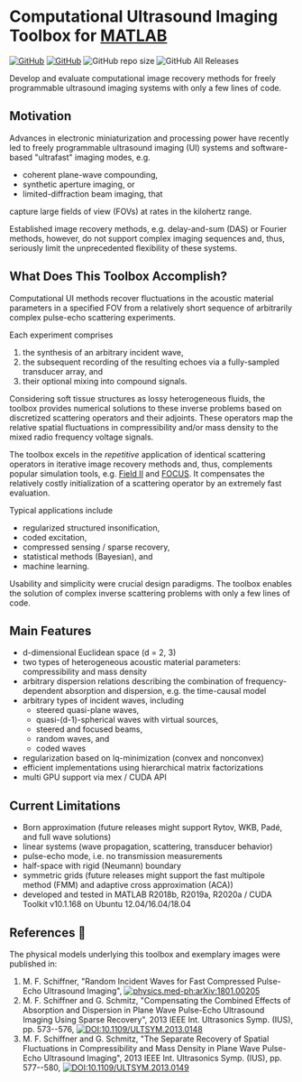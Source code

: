# Computational Ultrasound Imaging Toolbox for [MATLAB](mathworks-url)

[mathworks-url]: https://mathworks.com/products/matlab.html

[![GitHub](license-image)](license-url)
[![GitHub](downloads-image)](downloads-url)
![GitHub repo size](https://img.shields.io/github/repo-size/mschiffn/comp_ui_toolbox)
![GitHub All Releases](https://img.shields.io/github/downloads/mschiffn/comp_ui_toolbox/total)

[license-image]: https://img.shields.io/github/license/mschiffn/comp_ui_toolbox
[license-url]: https://github.com/mschiffn/comp_ui_toolbox/COPYING
[downloads-image]: https://img.shields.io/github/downloads/mschiffn/comp_ui_toolbox/total
[downloads-url]: https://npmjs.org/package/ieee754

Develop and
evaluate computational image recovery methods for
freely programmable ultrasound imaging systems with
only a few lines of
code.

## Motivation

Advances in
electronic miniaturization and
processing power have recently led to
freely programmable ultrasound imaging (UI) systems and
software-based "ultrafast" imaging modes, e.g.

- coherent plane-wave compounding,
- synthetic aperture imaging, or
- limited-diffraction beam imaging, that

capture large fields of view (FOVs) at
rates in the kilohertz range.

Established image recovery methods, e.g.
delay-and-sum (DAS) or
Fourier methods, however, do not support
complex imaging sequences and, thus, seriously limit
the unprecedented flexibility of
these systems.

## What Does This Toolbox Accomplish?

Computational UI methods recover
fluctuations in
the acoustic material parameters in
a specified FOV from
a relatively short sequence of
arbitrarily complex pulse-echo scattering experiments.

Each experiment comprises

1. the synthesis of
an arbitrary incident wave,
2. the subsequent recording of
the resulting echoes via
a fully-sampled transducer array, and
3. their optional mixing into
compound signals.

Considering soft tissue structures as
lossy heterogeneous fluids,
the toolbox provides numerical solutions to
these inverse problems based on
discretized scattering operators and
their adjoints.
These operators map
the relative spatial fluctuations in
compressibility and/or mass density to
the mixed radio frequency voltage signals.

The toolbox excels in
the *repetitive* application of
identical scattering operators in
iterative image recovery methods and, thus, complements
popular simulation tools, e.g.
[Field II](https://field-ii.dk/) and
[FOCUS](https://www.egr.msu.edu/~fultras-web/).
It compensates
the relatively costly initialization of
a scattering operator by
an extremely fast evaluation.

Typical applications include

- regularized structured insonification,
- coded excitation,
- compressed sensing / sparse recovery,
- statistical methods (Bayesian), and
- machine learning.

Usability and simplicity were
crucial design paradigms.
The toolbox enables
the solution of
complex inverse scattering problems with
only a few lines of code.

## Main Features

- d-dimensional Euclidean space (d = 2, 3)
- two types of heterogeneous acoustic material parameters: compressibility and mass density
- arbitrary dispersion relations describing
  the combination of
  frequency-dependent absorption and
  dispersion, e.g.
  the time-causal model
- arbitrary types of incident waves, including
  - steered quasi-plane waves,
  - quasi-(d-1)-spherical waves with virtual sources,
  - steered and focused beams,
  - random waves, and
  - coded waves
- regularization based on
  lq-minimization (convex and nonconvex)
- efficient implementations using
  hierarchical matrix factorizations
- multi GPU support via mex / CUDA API

## Current Limitations

- Born approximation (future releases might support Rytov, WKB, Padé, and full wave solutions)
- linear systems (wave propagation, scattering, transducer behavior)
- pulse-echo mode, i.e. no transmission measurements
- half-space with rigid (Neumann) boundary
- symmetric grids (future releases might support the fast multipole method (FMM) and adaptive cross approximation (ACA))
- developed and tested in MATLAB R2018b, R2019a, R2020a / CUDA Toolkit v10.1.168 on Ubuntu 12.04/16.04/18.04

## References :notebook:

The physical models underlying this toolbox and exemplary images were published in:

1. M. F. Schiffner, "Random Incident Waves for Fast Compressed Pulse-Echo Ultrasound Imaging", [![physics.med-ph:arXiv:1801.00205](https://img.shields.io/badge/physics.med--ph-arXiv%3A1801.00205-B31B1B)](https://arxiv.org/abs/1801.00205 "Preprint on arXiv.org")
2. M. F. Schiffner and G. Schmitz, "Compensating the Combined Effects of Absorption and Dispersion in Plane Wave Pulse-Echo Ultrasound Imaging Using Sparse Recovery", 2013 IEEE Int. Ultrasonics Symp. (IUS), pp. 573--576, [![DOI:10.1109/ULTSYM.2013.0148](https://img.shields.io/badge/DOI-10.1109%2FULTSYM.2013.0148-blue)](http://dx.doi.org/10.1109/ULTSYM.2013.0148)
3. M. F. Schiffner and G. Schmitz, "The Separate Recovery of Spatial Fluctuations in Compressibility and Mass Density in Plane Wave Pulse-Echo Ultrasound Imaging", 2013 IEEE Int. Ultrasonics Symp. (IUS), pp. 577--580, [![DOI:10.1109/ULTSYM.2013.0149](https://img.shields.io/badge/DOI-10.1109%2FULTSYM.2013.0149-blue)](http://dx.doi.org/10.1109/ULTSYM.2013.0149)
